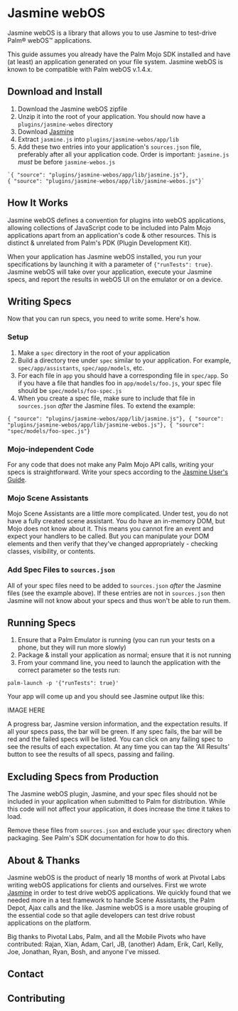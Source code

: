 # Jasmine webOS

Jasmine webOS is a library that allows you to use Jasmine to test-drive Palm&reg; webOS&trade; applications. 

This guide assumes you already have the Palm Mojo SDK installed and have (at least) an application generated on your file system. Jasmine webOS is known to be compatible with Palm webOS v.1.4.x.

## Download and Install

  1. Download the Jasmine webOS zipfile
  1. Unzip it into the root of your application. You should now have a `plugins/jasmine-webos` directory
  1. Download [Jasmine](http://pivotal.github.com/jasmine)
  1. Extract `jasmine.js` into `plugins/jasmine-webos/app/lib`
  1. Add these two entries into your application's `sources.json` file, preferably after all your application code. Order is important: `jasmine.js` _must_ be before `jasmine-webos.js`
  
    `{ "source": "plugins/jasmine-webos/app/lib/jasmine.js"},
    { "source": "plugins/jasmine-webos/app/lib/jasmine-webos.js"}`
    
## How It Works

Jasmine webOS defines a convention for plugins into webOS applications, allowing collections of JavaScript code to be
included into Palm Mojo applications apart from an application's code & other resources. This is distinct & unrelated
from Palm's PDK (Plugin Development Kit).

When your application has Jasmine webOS installed, you run your specifications by launching it with a parameter of
`{"runTests": true}`. Jasmine webOS will take over your application, execute your Jasmine specs, and report the results in
webOS UI on the emulator or on a device.

## Writing Specs

Now that you can run specs, you need to write some. Here's how.

### Setup

  1. Make a `spec` directory in the root of your application
  1. Build a directory tree under `spec` similar to your application. For example, `spec/app/assistants`, `spec/app/models`, etc.
  1. For each file in `app` you should have a corresponding file in `spec/app`. So if you have a file that handles foo in `app/models/foo.js`, your spec file should be `spec/models/foo-spec.js`
  1. When you create a spec file, make sure to include that file in `sources.json` _after_ the Jasmine files. To extend the example:
  
  `{ "source": "plugins/jasmine-webos/app/lib/jasmine.js"},
  { "source": "plugins/jasmine-webos/app/lib/jasmine-webos.js"},
  { "source": "spec/models/foo-spec.js"}`

### Mojo-independent Code

For any code that does not make any Palm Mojo API calls, writing your specs is straightforward. Write your specs according to the [Jasmine User's Guide]().

### Mojo Scene Assistants

Mojo Scene Assistants are a little more complicated. Under test, you do not have a fully created scene assistant. You do have an in-memory DOM, but Mojo does not know about it. This means you cannot fire an event and expect your handlers to be called. But you can manipulate your DOM elements and then verify that they've changed appropriately - checking classes, visibility, or contents.

### Add Spec Files to `sources.json`

All of your spec files need to be added to `sources.json` _after_ the Jasmine files (see the example above). If these entries are not in `sources.json` then Jasmine will not know about your specs and thus won't be able to run them.

## Running Specs

  1. Ensure that a Palm Emulator is running (you can run your tests on a phone, but they will run more slowly)
  1. Package & install your application as normal; ensure that it is not running
  1. From your command line, you need to launch the application with the correct parameter so the tests run:
  
  `palm-launch -p '{"runTests": true}'`
  
Your app will come up and you should see Jasmine output like this:

IMAGE HERE

A progress bar, Jasmine version information, and the expectation results. If all your specs pass, the bar will be green. If any spec fails, the bar will be red and the failed specs will be listed. You can click on any failing spec to see the results of each expectation. At any time you can tap the 'All Results' button to see the results of all specs, passing and failing.

## Excluding Specs from Production

The Jasmine webOS plugin, Jasmine, and your spec files should not be included in your application when submitted to Palm for distribution. While this code will not affect your application, it does increase the time it takes to load.

Remove these files from `sources.json` and exclude your `spec` directory when packaging. See Palm's SDK documentation for how to do this.

## About & Thanks

Jasmine webOS is the product of nearly 18 months of work at Pivotal Labs writing webOS applications for clients and ourselves. First we wrote [Jasmine](http://pivotal.github.com/jasmine) in order to test drive webOS applications. We quickly found that we needed more in a test framework to handle Scene Assistants, the Palm Depot, Ajax calls and the like. Jasmine webOS is a more usable grouping of the essential code so that agile developers can test drive robust applications on the platform.

Big thanks to Pivotal Labs, Palm, and all the Mobile Pivots who have contributed: Rajan, Xian, Adam, Carl, JB, (another) Adam, Erik, Carl, Kelly, Joe, Jonathan, Ryan, Bosh, and anyone I've missed.

## Contact



## Contributing


